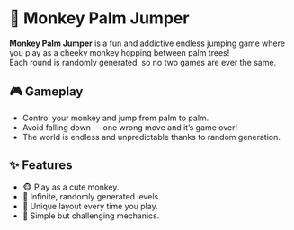 # 🐒 Monkey Palm Jumper

**Monkey Palm Jumper** is a fun and addictive endless jumping game where you play as a cheeky monkey hopping between palm trees!  
Each round is randomly generated, so no two games are ever the same.

## 🎮 Gameplay
- Control your monkey and jump from palm to palm.  
- Avoid falling down — one wrong move and it’s game over!  
- The world is endless and unpredictable thanks to random generation.

## ✨ Features
- 🐵 Play as a cute monkey.  
- 🌴 Infinite, randomly generated levels.  
- 🎲 Unique layout every time you play.  
- 🎯 Simple but challenging mechanics.
